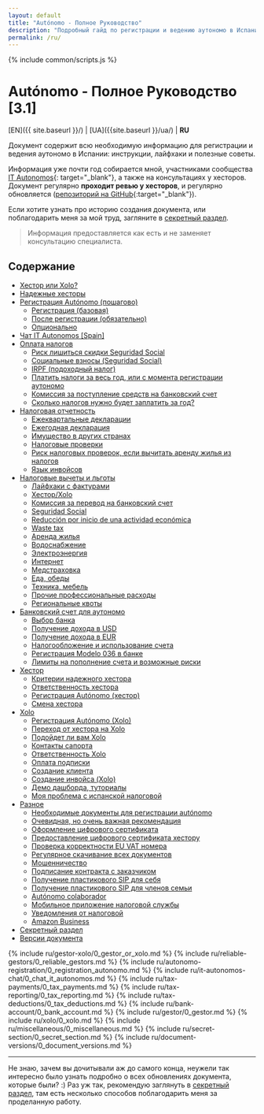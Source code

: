 ```yaml
---
layout: default
title: "Autónomo - Полное Руководство"
description: "Подробный гайд по регистрации и ведению аутономо в Испании"
permalink: /ru/
---
```


<style>
{% include common/common.css %}

.container-lg.px-3.my-5.markdown-body h1:first-of-type {
    display: none;
}
</style>

{% include common/scripts.js %}

# Autónomo - Полное Руководство [3.1]

[EN]({{ site.baseurl }}/) | [UA]({{site.baseurl }}/ua/) | **RU**

Документ содержит всю необходимую информацию для регистрации и ведения аутономо в Испании: инструкции, лайфхаки и
полезные советы.

Информация уже почти год собирается мной, участниками сообщества [IT Autonomos](https://bit.ly/it-autonomos-es){:
target="_blank"}, а также на консультациях у хесторов. Документ регулярно **проходит ревью у хесторов**, и регулярно
обновляется ([репозиторий на GitHub](https://bit.ly/it-autonomos-github){:target="_blank"}).

Если хотите узнать про историю создания документа, или поблагодарить меня за мой труд, загляните в
[секретный раздел](#секретный-раздел).

> Информация предоставляется как есть и не заменяет консультацию специалиста.

## Содержание

- [Хестор или Xolo?](#хестор-или-xolo)
- [Надежные хесторы](#надежные-хесторы)
- [Регистрация Autónomo (пошагово)](#регистрация-autónomo-пошагово)
    - [Регистрация (базовая)](#регистрация-базовая)
    - [После регистрации (обязательно)](#после-регистрации-обязательно)
    - [Опционально](#опционально)
- [Чат IT Autonomos [Spain]](#чат-it-autonomos-spain)
- [Оплата налогов](#оплата-налогов)
    - [Риск лишиться скидки Seguridad Social](#риск-лишиться-скидки-seguridad-social)
    - [Социальные взносы (Seguridad Social)](#социальные-взносы-seguridad-social)
    - [IRPF (подоходный налог)](#irpf-подоходный-налог)
    - [Платить налоги за весь год, или с момента регистрации аутономо](#платить-налоги-за-весь-год-или-с-момента-регистрации-аутономо)
    - [Комиссия за поступление средств на банковский счет](#комиссия-за-поступление-средств-на-банковский-счет)
    - [Сколько налогов нужно будет заплатить за год?](#сколько-налогов-нужно-будет-заплатить-за-год)
- [Налоговая отчетность](#налоговая-отчетность)
    - [Ежеквартальные декларации](#ежеквартальные-декларации)
    - [Ежегодная декларация](#ежегодная-декларация)
    - [Имущество в других странах](#имущество-в-других-странах)
    - [Налоговые проверки](#налоговые-проверки)
    - [Риск налоговых проверок, если вычитать аренду жилья из налогов](#риск-налоговых-проверок-если-вычитать-аренду-жилья-из-налогов)
    - [Язык инвойсов](#язык-инвойсов)
- [Налоговые вычеты и льготы](#налоговые-вычеты-и-льготы)
    - [Лайфхаки с фактурами](#лайфхаки-с-фактурами)
    - [Хестор/Xolo](#хесторxolo)
    - [Комиссия за перевод на банковский счет](#комиссия-за-перевод-на-банковский-счет)
    - [Seguridad Social](#seguridad-social)
    - [Reducción por inicio de una actividad económica](#reducción-por-inicio-de-una-actividad-económica)
    - [Waste tax](#waste-tax)
    - [Аренда жилья](#аренда-жилья)
    - [Водоснабжение](#водоснабжение)
    - [Электроэнергия](#электроэнергия)
    - [Интернет](#интернет)
    - [Медстраховка](#медстраховка)
    - [Еда, обеды](#еда-обеды)
    - [Техника, мебель](#техника-мебель)
    - [Прочие профессиональные расходы](#прочие-профессиональные-расходы)
    - [Региональные квоты](#региональные-квоты)
- [Банковский счет для аутономо](#банковский-счет-для-аутономо)
    - [Выбор банка](#выбор-банка)
    - [Получение дохода в USD](#получение-дохода-в-usd)
    - [Получение дохода в EUR](#получение-дохода-в-eur)
    - [Налогообложение и использование счета](#налогообложение-и-использование-счета)
    - [Регистрация Modelo 036 в банке](#регистрация-modelo-036-в-банке)
    - [Лимиты на пополнение счета и возможные риски](#лимиты-на-пополнение-счета-и-возможные-риски)
- [Хестор](#хестор-1)
    - [Критерии надежного хестора](#критерии-надежного-хестора)
    - [Ответственность хестора](#ответственность-хестора)
    - [Регистрация Autónomo (хестор)](#регистрация-autónomo-хестор)
    - [Смена хестора](#смена-хестора)
- [Xolo](#xolo)
    - [Регистрация Autónomo (Xolo)](#регистрация-autónomo-xolo)
    - [Переход от хестора на Xolo](#переход-от-хестора-на-xolo)
    - [Подойдет ли вам Xolo](#подойдет-ли-вам-xolo)
    - [Контакты сапорта](#контакты-сапорта)
    - [Ответственность Xolo](#ответственность-xolo)
    - [Оплата подписки](#оплата-подписки)
    - [Создание клиента](#создание-клиента)
    - [Создание инвойса (Xolo)](#создание-инвойса-xolo)
    - [Демо дашборда, туториалы](#демо-дашборда-туториалы)
    - [Моя проблема с испанской налоговой](#моя-проблема-с-испанской-налоговой)
- [Разное](#разное)
    - [Необходимые документы для регистрации autónomo](#необходимые-документы-для-регистрации-autónomo)
    - [Очевидная, но очень важная рекомендация](#очевидная-но-очень-важная-рекомендация)
    - [Оформление цифрового сертификата](#оформление-цифрового-сертификата)
    - [Предоставление цифрового сертификата хестору](#предоставление-цифрового-сертификата-хестору)
    - [Проверка корректности EU VAT номера](#проверка-корректности-eu-vat-номера)
    - [Регулярное скачивание всех документов](#регулярное-скачивание-всех-документов)
    - [Мошенничество](#мошенничество)
    - [Подписание контракта с заказчиком](#подписание-контракта-с-заказчиком)
    - [Получение пластикового SIP для себя](#получение-пластикового-sip-для-себя)
    - [Получение пластикового SIP для членов семьи](#получение-пластикового-sip-для-членов-семьи)
    - [Autónomo colaborador](#autónomo-colaborador)
    - [Мобильное приложение налоговой службы](#мобильное-приложение-налоговой-службы)
    - [Уведомления от налоговой](#уведомления-от-налоговой)
    - [Amazon Business](#amazon-business)
- [Секретный раздел](#секретный-раздел)
- [Версии документа](#версии-документа)

{% include ru/gestor-xolo/0_gestor_or_xolo.md %}
{% include ru/reliable-gestors/0_reliable_gestors.md %}
{% include ru/autonomo-registration/0_registration_autonomo.md %}
{% include ru/it-autonomos-chat/0_chat_it_autonomos.md %}
{% include ru/tax-payments/0_tax_payments.md %}
{% include ru/tax-reporting/0_tax_reporting.md %}
{% include ru/tax-deductions/0_tax_deductions.md %}
{% include ru/bank-account/0_bank_account.md %}
{% include ru/gestor/0_gestor.md %}
{% include ru/xolo/0_xolo.md %}
{% include ru/miscellaneous/0_miscellaneous.md %}
{% include ru/secret-section/0_secret_section.md %}
{% include ru/document-versions/0_document_versions.md %}

---

Не знаю, зачем вы дочитывали аж до самого конца, неужели так интересно было
узнать подробно о всех обновлениях документа, которые были? :)
Раз уж так, рекомендую заглянуть в [секретный раздел](#секретный-раздел), там
есть несколько способов поблагодарить меня за проделанную
работу.
